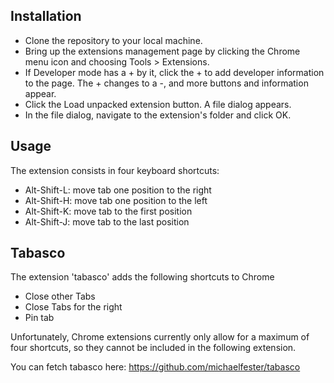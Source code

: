 ## Installation

* Clone the repository to your local machine.
* Bring up the extensions management page by clicking the Chrome menu icon and choosing Tools > Extensions.
* If Developer mode has a + by it, click the + to add developer information to the page. The + changes to a -, and more buttons and information appear.
* Click the Load unpacked extension button. A file dialog appears.
* In the file dialog, navigate to the extension's folder and click OK.

## Usage

The extension consists in four keyboard shortcuts:

* Alt-Shift-L: move tab one position to the right
* Alt-Shift-H: move tab one position to the left
* Alt-Shift-K: move tab to the first position
* Alt-Shift-J: move tab to the last position

## Tabasco

The extension 'tabasco' adds the following shortcuts to Chrome

* Close other Tabs
* Close Tabs for the right
* Pin tab

Unfortunately, Chrome extensions currently only allow for a maximum of four shortcuts, so they cannot be included in the following extension.

You can fetch tabasco here: https://github.com/michaelfester/tabasco